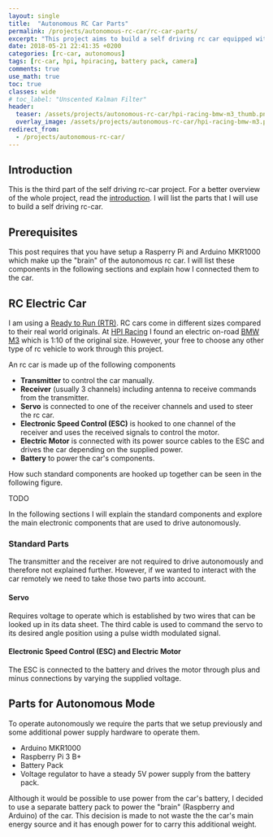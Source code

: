 ```yaml
---
layout: single
title:  "Autonomous RC Car Parts"
permalink: /projects/autonomous-rc-car/rc-car-parts/
excerpt: "This project aims to build a self driving rc car equipped with a Raspberry Pi 3 B+ running ROS and an Arduino MKR1000 to control the motor and the servo for steering."
date: 2018-05-21 22:41:35 +0200
categories: [rc-car, autonomous]
tags: [rc-car, hpi, hpiracing, battery pack, camera]
comments: true
use_math: true
toc: true
classes: wide
# toc_label: "Unscented Kalman Filter"
header:
  teaser: /assets/projects/autonomous-rc-car/hpi-racing-bmw-m3_thumb.png
  overlay_image: /assets/projects/autonomous-rc-car/hpi-racing-bmw-m3.png
redirect_from:
  - /projects/autonomous-rc-car/
---
```



## Introduction

This is the third part of the self driving rc-car project. For a better overview of
the whole project, read the [introduction](/projects/autonomous-rc-car/).
I will list the parts that I will use to build a self driving rc-car.

## Prerequisites

This post requires that you have setup a Rasperry Pi and Arduino MKR1000 which make up the "brain" of
the autonomous rc car. I will list these components in the following sections and explain how I connected them to the car.

## RC Electric Car

I am using a [Ready to Run (RTR)](https://en.wikipedia.org/wiki/Radio-controlled_car).
RC cars come in different sizes compared to their real world originals.
At [HPI Racing](https://www.hpiracing.com) I found an electric on-road [BMW M3](https://www.hpiracing.com/en/kit/114343) which is 1:10 of the original size.
However, your free to choose any other type of rc vehicle to work through this project.


An rc car is made up of the following components

- **Transmitter** to control the car manually.
- **Receiver** (usually 3 channels) including antenna to receive commands from the transmitter.
- **Servo** is connected to one of the receiver channels and used to steer the rc car.
- **Electronic Speed Control (ESC)** is hooked to one channel of the receiver and uses the received signals to control the motor.
- **Electric Motor** is connected with its power source cables to the ESC and drives the car depending on the supplied power.
- **Battery** to power the car's components.

How such standard components are hooked up together can be seen in the following figure.

TODO

In the following sections I will explain the standard components and explore the main electronic components that are used to drive autonomously.

### Standard Parts

The transmitter and the receiver are not required to drive autonomously and therefore not explained further.
However, if we wanted to interact with the car remotely we need to take those two parts into account.

#### Servo

Requires voltage to operate which is established by two wires that can be looked up in its data sheet.
The third cable is used to command the servo to its desired angle position using a pulse width modulated signal.

#### Electronic Speed Control (ESC) and Electric Motor

The ESC is connected to the battery and drives the motor through plus and minus connections by varying the supplied voltage.

## Parts for Autonomous Mode

To operate autonomously we require the parts that we setup previously and some additional power supply hardware to operate them.

- Arduino MKR1000
- Raspberry Pi 3 B+
- Battery Pack
- Voltage regulator to have a steady 5V power supply from the battery pack.

Although it would be possible to use power from the car's battery, I decided to use a separate battery pack to power the "brain"
(Raspberry and Arduino) of the car. This decision is made to not waste the the car's main energy source and it has enough power
for to carry this additional weight.
